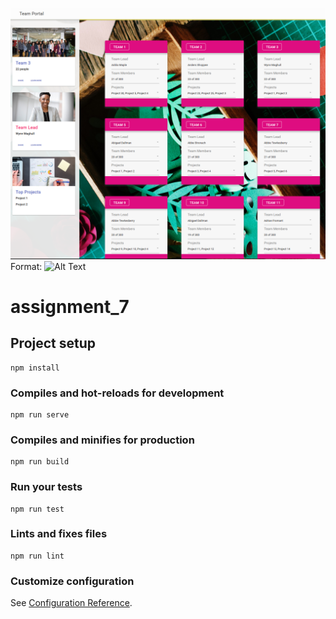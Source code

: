 ![GitHub Logo](https://github.com/Ania-M-Pienio/Teams/blob/master/images/preview.PNG)
Format: ![Alt Text](url)

# assignment_7

## Project setup
```
npm install
```

### Compiles and hot-reloads for development
```
npm run serve
```

### Compiles and minifies for production
```
npm run build
```

### Run your tests
```
npm run test
```

### Lints and fixes files
```
npm run lint
```

### Customize configuration
See [Configuration Reference](https://cli.vuejs.org/config/).


